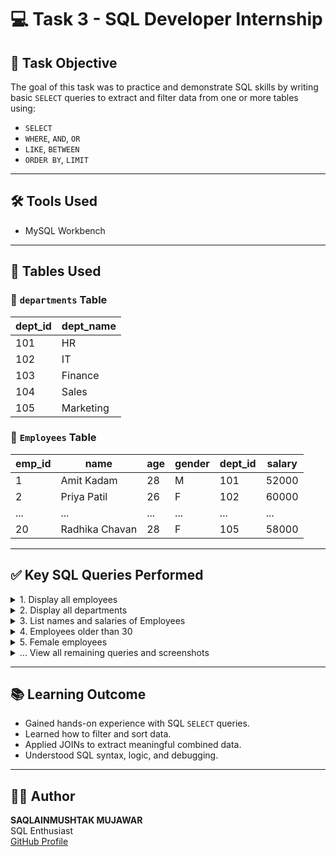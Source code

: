 # 💻 Task 3 - SQL Developer Internship

## 📌 Task Objective

The goal of this task was to practice and demonstrate SQL skills by writing basic `SELECT` queries to extract and filter data from one or more tables using:

- `SELECT`
- `WHERE`, `AND`, `OR`
- `LIKE`, `BETWEEN`
- `ORDER BY`, `LIMIT`

---

## 🛠 Tools Used

- MySQL Workbench  
---

## 🧾 Tables Used

### 🔹 `departments` Table

| dept_id | dept_name  |
|---------|------------|
| 101     | HR         |
| 102     | IT         |
| 103     | Finance    |
| 104     | Sales      |
| 105     | Marketing  |

### 🔹 `Employees` Table

| emp_id | name            | age | gender | dept_id | salary |
|--------|-----------------|-----|--------|----------------|--------|
| 1      | Amit Kadam      | 28  | M      | 101            | 52000  |
| 2      | Priya Patil     | 26  | F      | 102            | 60000  |
| ...    | ...             | ... | ...    | ...            | ...    |
| 20     | Radhika Chavan  | 28  | F      | 105            | 58000  |

---

## ✅ Key SQL Queries Performed

<details>
<summary>1. Display all employees</summary>

```sql
SELECT * FROM Employees;
```
📸 Output:   <img width="629" height="473" alt="image" src="https://github.com/user-attachments/assets/6a29a287-1f1b-4598-bd8b-0eb3729a03b0" />

</details>

<details>
<summary>2. Display all departments</summary>

```sql
SELECT * FROM departments;
```
📸 Output: 
<img width="285" height="239" alt="image" src="https://github.com/user-attachments/assets/31491c65-03cc-430c-b401-40eb10ed54e6" />

</details>

<details>
<summary>3. List names and salaries of Employees</summary>

```sql
SELECT name, salary FROM Employees;
```
📸 Output: 
<img width="288" height="525" alt="image" src="https://github.com/user-attachments/assets/85dc0939-d546-4175-b00d-0f19c697051b" />

</details>

<details>
<summary>4. Employees older than 30</summary>

```sql
SELECT * FROM Employees WHERE age > 30;
```
📸 Output: 
<img width="295" height="270" alt="image" src="https://github.com/user-attachments/assets/22aa1137-898a-4ae3-a00b-a7cd22f29be4" />
</details>


<details>
<summary>5. Female employees</summary>

```sql
SELECT * FROM Employees WHERE gender = 'F';
```
📸 Output: 
<img width="579" height="356" alt="image" src="https://github.com/user-attachments/assets/b1b7e33a-f167-4c13-a288-67ced4f459bd" />

</details>

<details>
<summary>... View all remaining queries and screenshots</summary>

🔗 See all 20 queries in [Task3.sql](SQL/Task3.sql)  
📁 View outputs in [screenshots/](Screenshots/)

</details>

---

## 📚 Learning Outcome

- Gained hands-on experience with SQL `SELECT` queries.
- Learned how to filter and sort data.
- Applied JOINs to extract meaningful combined data.
- Understood SQL syntax, logic, and debugging.

---

## 🧑‍💻 Author

**SAQLAINMUSHTAK MUJAWAR**  
SQL Enthusiast  
[GitHub Profile](https://github.com/Saqlain9459)
